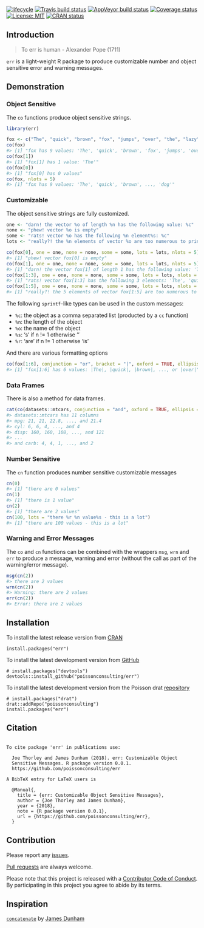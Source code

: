 
<!-- README.md is generated from README.Rmd. Please edit that file -->

[![lifecycle](https://img.shields.io/badge/lifecycle-maturing-blue.svg)](https://www.tidyverse.org/lifecycle/#maturing)
[![Travis build
status](https://travis-ci.com/poissonconsulting/err.svg?branch=master)](https://travis-ci.com/poissonconsulting/err)
[![AppVeyor build
status](https://ci.appveyor.com/api/projects/status/github/poissonconsulting/err?branch=master&svg=true)](https://ci.appveyor.com/project/poissonconsulting/err)
[![Coverage
status](https://codecov.io/gh/poissonconsulting/err/branch/master/graph/badge.svg)](https://codecov.io/github/poissonconsulting/err?branch=master)
[![License:
MIT](https://img.shields.io/badge/License-MIT-green.svg)](https://opensource.org/licenses/MIT)
[![CRAN
status](https://www.r-pkg.org/badges/version/err)](https://cran.r-project.org/package=err)

## Introduction

> To err is human - Alexander Pope (1711)

`err` is a light-weight R package to produce customizable number and
object sensitive error and warning messages.

## Demonstration

### Object Sensitive

The `co` functions produce object sensitive strings.

``` r
library(err)

fox <- c("The", "quick", "brown", "fox", "jumps", "over", "the", "lazy", "dog")
co(fox)
#> [1] "fox has 9 values: 'The', 'quick', 'brown', 'fox', 'jumps', 'over', 'the', 'lazy', 'dog'"
co(fox[1])
#> [1] "fox[1] has 1 value: 'The'"
co(fox[0])
#> [1] "fox[0] has 0 values"
co(fox, nlots = 5)
#> [1] "fox has 9 values: 'The', 'quick', 'brown', ..., 'dog'"
```

### Customizable

The object sensitive strings are fully customized.

``` r
one <- "darn! the vector %o of length %n has the following value: %c"
none <- "phew! vector %o is empty"
some <- "rats! vector %o has the following %n element%s: %c"
lots <- "really?! the %n elements of vector %o are too numerous to print"

co(fox[0], one = one, none = none, some = some, lots = lots, nlots = 5)
#> [1] "phew! vector fox[0] is empty"
co(fox[1], one = one, none = none, some = some, lots = lots, nlots = 5)
#> [1] "darn! the vector fox[1] of length 1 has the following value: 'The'"
co(fox[1:3], one = one, none = none, some = some, lots = lots, nlots = 5)
#> [1] "rats! vector fox[1:3] has the following 3 elements: 'The', 'quick', 'brown'"
co(fox[1:5], one = one, none = none, some = some, lots = lots, nlots = 5)
#> [1] "really?! the 5 elements of vector fox[1:5] are too numerous to print"
```

The following `sprintf`-like types can be used in the custom messages:

  - `%c`: the object as a comma separated list (producted by a `cc`
    function)
  - `%n`: the length of the object
  - `%o`: the name of the object
  - `%s`: ‘s’ if n \!= 1 otherwise ’’
  - `%r`: ‘are’ if n \!= 1 otherwise ‘is’

And there are various formatting
options

``` r
co(fox[1:6], conjunction = "or", bracket = "|", oxford = TRUE, ellipsis = 5)
#> [1] "fox[1:6] has 6 values: |The|, |quick|, |brown|, ..., or |over|"
```

### Data Frames

There is also a method for data
frames.

``` r
cat(co(datasets::mtcars, conjunction = "and", oxford = TRUE, ellipsis = 5))
#> datasets::mtcars has 11 columns
#> mpg: 21, 21, 22.8, ..., and 21.4
#> cyl: 6, 6, 4, ..., and 4
#> disp: 160, 160, 108, ..., and 121
#> ...
#> and carb: 4, 4, 1, ..., and 2
```

### Number Sensitive

The `cn` function produces number sensitive customizable messages

``` r
cn(0)
#> [1] "there are 0 values"
cn(1)
#> [1] "there is 1 value"
cn(2)
#> [1] "there are 2 values"
cn(100, lots = "there %r %n value%s - this is a lot")
#> [1] "there are 100 values - this is a lot"
```

### Warning and Error Messages

The `co` and `cn` functions can be combined with the wrappers `msg`,
`wrn` and `err` to produce a message, warning and error (without the
call as part of the warning/error message).

``` r
msg(cn(2))
#> there are 2 values
wrn(cn(2))
#> Warning: there are 2 values
err(cn(2))
#> Error: there are 2 values
```

## Installation

To install the latest release version from
[CRAN](https://cran.r-project.org)

    install.packages("err")

To install the latest development version from
[GitHub](https://github.com/poissonconsulting/err)

    # install.packages("devtools")
    devtools::install_github("poissonconsulting/err")

To install the latest development version from the Poisson drat
[repository](https://github.com/poissonconsulting/drat)

    # install.packages("drat")
    drat::addRepo("poissonconsulting")
    install.packages("err")

## Citation

``` 

To cite package 'err' in publications use:

  Joe Thorley and James Dunham (2018). err: Customizable Object
  Sensitive Messages. R package version 0.0.1.
  https://github.com/poissonconsulting/err

A BibTeX entry for LaTeX users is

  @Manual{,
    title = {err: Customizable Object Sensitive Messages},
    author = {Joe Thorley and James Dunham},
    year = {2018},
    note = {R package version 0.0.1},
    url = {https://github.com/poissonconsulting/err},
  }
```

## Contribution

Please report any
[issues](https://github.com/poissonconsulting/err/issues).

[Pull requests](https://github.com/poissonconsulting/err/pulls) are
always welcome.

Please note that this project is released with a [Contributor Code of
Conduct](CONDUCT.md). By participating in this project you agree to
abide by its terms.

## Inspiration

[`concatenate`](https://github.com/jamesdunham/concatenate) by [James
Dunham](https://github.com/jamesdunham)
